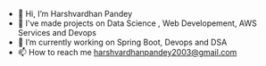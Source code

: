 - 👋 Hi, I’m Harshvardhan Pandey
- 👀 I've made projects on Data Science , Web Developement, AWS Services and Devops  
- 🌱 I’m currently working on Spring Boot, Devops and DSA 
- 📫 How to reach me harshvardhanpandey2003@gmail.com

<!---
HarshvardhanPandey2003/HarshvardhanPandey2003 is a ✨ special ✨ repository because its `README.md` (this file) appears on your GitHub profile.
You can click the Preview link to take a look at your changes.
--->
